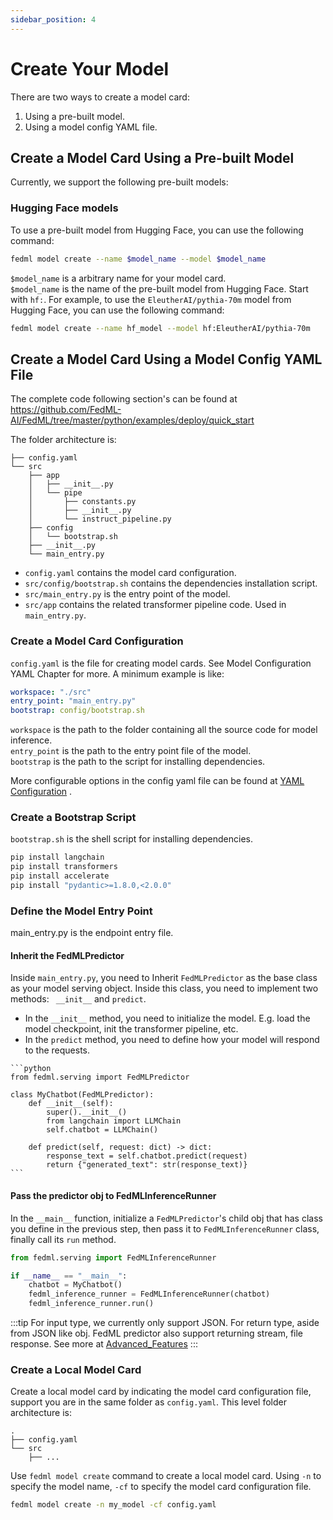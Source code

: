 ```yaml
---
sidebar_position: 4
---
```


# Create Your Model

There are two ways to create a model card: 
1. Using a pre-built model.
2. Using a model config YAML file.

## Create a Model Card Using a Pre-built Model
Currently, we support the following pre-built models:
### Hugging Face models
To use a pre-built model from Hugging Face, you can use the following command:
```bash
fedml model create --name $model_name --model $model_name
```
`$model_name` is a arbitrary name for your model card.  
`$model_name` is the name of the pre-built model from Hugging Face. Start with `hf:`.
For example, to use the `EleutherAI/pythia-70m` model from Hugging Face, you can use the following command:
```bash
fedml model create --name hf_model --model hf:EleutherAI/pythia-70m
```



## Create a Model Card Using a Model Config YAML File
The complete code following section's can be found at 
https://github.com/FedML-AI/FedML/tree/master/python/examples/deploy/quick_start

The folder architecture is:
```
├── config.yaml
└── src
    ├── app
    │   ├── __init__.py
    │   └── pipe
    │       ├── constants.py
    │       ├── __init__.py
    │       └── instruct_pipeline.py
    ├── config
    │   └── bootstrap.sh
    ├── __init__.py
    └── main_entry.py
```
- `config.yaml` contains the model card configuration.
- `src/config/bootstrap.sh` contains the dependencies installation script.
- `src/main_entry.py` is the entry point of the model.
- `src/app` contains the related transformer pipeline code. Used in `main_entry.py`.

### Create a Model Card Configuration
`config.yaml` is the file for creating model cards. See Model Configuration YAML Chapter for more. 
A minimum example is like:
```yaml
workspace: "./src"
entry_point: "main_entry.py"
bootstrap: config/bootstrap.sh
```
`workspace` is the path to the folder containing all the source code for model inference.  
`entry_point` is the path to the entry point file of the model.  
`bootstrap` is the path to the script for installing dependencies.  

More configurable options in the config yaml file can be found at [YAML Configuration](yaml_ref.md) .

### Create a Bootstrap Script
`bootstrap.sh` is the shell script for installing dependencies.
```bash
pip install langchain
pip install transformers
pip install accelerate
pip install "pydantic>=1.8.0,<2.0.0"
```

### Define the Model Entry Point
main_entry.py is the endpoint entry file.
#### Inherit the FedMLPredictor
Inside `main_entry.py`, you need to Inherit `FedMLPredictor` as the base class as your model serving object. 
Inside this class, you need to implement two methods: ` __init__` and `predict`.  
   - In the `__init__` method, you need to initialize the model. E.g. load the model checkpoint, init the transformer
   pipeline, etc.
   - In the `predict` method, you need to define how your model will respond to the requests.

    ```python
    from fedml.serving import FedMLPredictor
    
    class MyChatbot(FedMLPredictor):               
        def __init__(self):
            super().__init__()
            from langchain import LLMChain 
            self.chatbot = LLMChain()
            
        def predict(self, request: dict) -> dict:
            response_text = self.chatbot.predict(request)
            return {"generated_text": str(response_text)}
    ```
#### Pass the predictor obj to FedMLInferenceRunner
In the `__main__` function, initialize a `FedMLPredictor`'s child obj that has class you define in the previous step, 
then pass it to `FedMLInferenceRunner` class, finally call its `run` method. 
```python
from fedml.serving import FedMLInferenceRunner

if __name__ == "__main__":
    chatbot = MyChatbot()
    fedml_inference_runner = FedMLInferenceRunner(chatbot)
    fedml_inference_runner.run()
```

:::tip
For input type, we currently only support JSON.
For return type, aside from JSON like obj. 
FedML predictor also support returning stream, file response. See more at [Advanced_Features](advanced_features.md)
:::


### Create a Local Model Card
Create a local model card by indicating the model card configuration file, support you are in the same
folder as `config.yaml`. This level folder architecture is:
```
.
├── config.yaml
└── src
    ├── ...
```

Use `fedml model create` command to create a local model card. Using `-n` to specify the model name, 
`-cf` to specify the model card configuration file.
```bash
fedml model create -n my_model -cf config.yaml
```